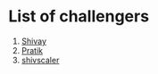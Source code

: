 # List of challengers
1. [Shivay](https://github.com/shivaylamba)
2. [Pratik](https://github.com/GuptaPratik02)
3. [shivscaler](http://github.com/shivscaler)

